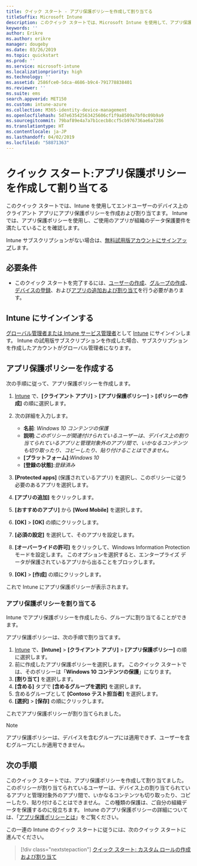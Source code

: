 ```yaml
---
title: クイック スタート - アプリ保護ポリシーを作成して割り当てる
titleSuffix: Microsoft Intune
description: このクイック スタートでは、Microsoft Intune を使用して、アプリ保護ポリシーを作成および割り当てます。
keywords: ''
author: Erikre
ms.author: erikre
manager: dougeby
ms.date: 03/26/2019
ms.topic: quickstart
ms.prod: ''
ms.service: microsoft-intune
ms.localizationpriority: high
ms.technology: ''
ms.assetid: 2586fce0-5dca-4686-b9c4-791778838401
ms.reviewer: ''
ms.suite: ems
search.appverid: MET150
ms.custom: intune-azure
ms.collection: M365-identity-device-management
ms.openlocfilehash: 5d7e63542563425606cf1f9a8509a7bf0c09b9a9
ms.sourcegitcommit: 79baf89e4a7a7b1cecb8ccf5cb976736ae6a7286
ms.translationtype: HT
ms.contentlocale: ja-JP
ms.lasthandoff: 04/02/2019
ms.locfileid: "58871363"
---
```

# <a name="quickstart-create-and-assign-an-app-protection-policy"></a>クイック スタート:アプリ保護ポリシーを作成して割り当てる

このクイック スタートでは、Intune を使用してエンドユーザーのデバイス上のクライアント アプリにアプリ保護ポリシーを作成および割り当てます。 Intune では、アプリ保護ポリシーを使用し、ご使用のアプリが組織のデータ保護要件を満たしていることを確認します。

Intune サブスクリプションがない場合は、[無料試用版アカウントにサインアップ](free-trial-sign-up.md)します。

## <a name="prerequisites"></a>必要条件

- このクイック スタートを完了するには、[ユーザーの作成](quickstart-create-user.md)、[グループの作成](quickstart-create-group.md)、[デバイスの登録](quickstart-setup-auto-enrollment.md)、および[アプリの追加および割り当て](quickstart-add-assign-app.md)を行う必要があります。

## <a name="sign-in-to-intune"></a>Intune にサインインする

[グローバル管理者または Intune サービス管理者](users-add.md#types-of-administrators)として [Intune](https://aka.ms/intuneportal) にサインインします。 Intune の試用版サブスクリプションを作成した場合、サブスクリプションを作成したアカウントがグローバル管理者になります。

## <a name="create-an-app-protection-policy"></a>アプリ保護ポリシーを作成する

次の手順に従って、アプリ保護ポリシーを作成します。

1. [Intune](https://aka.ms/intuneportal) で、**[クライアント アプリ]** > **[アプリ保護ポリシー]** > **[ポリシーの作成]** の順に選択します。 
2. 次の詳細を入力します。 

    - **名前**: *Windows 10 コンテンツの保護*
    - **説明**:*このポリシーが関連付けられているユーザーは、デバイス上の割り当てられているアプリと管理対象外のアプリ間で、いかなるコンテンツも切り取ったり、コピーしたり、貼り付けることはできません。*
    - **[プラットフォーム]**:*Windows 10*
    - **[登録の状態]**:*登録済み*

3. **[Protected apps]** \(保護されているアプリ\) を選択し、このポリシーに従う必要のあるアプリを選択します。
4. **[アプリの追加]** をクリックします。
5. **[おすすめのアプリ]** から **[Word Mobile]** を選択します。
5. **[OK]** > **[OK]** の順にクリックします。 
6. **[必須の設定]** を選択して、そのアプリを設定します。
7. **[オーバーライドの許可]** をクリックして、Windows Information Protection モードを設定します。 このオプションを選択すると、エンタープライズ データが保護されているアプリから出ることをブロックします。
8. **[OK]** > **[作成]** の順にクリックします。

これで Intune にアプリ保護ポリシーが表示されます。

### <a name="assign-the-app-protection-policy"></a>アプリ保護ポリシーを割り当てる

Intune でアプリ保護ポリシーを作成したら、グループに割り当てることができます。 

アプリ保護ポリシーは、次の手順で割り当てます。

1.  [Intune](https://aka.ms/intuneportal) で、**[Intune]** > **[クライアント アプリ]** > **[アプリ保護ポリシー]** の順に選択します。 
2.  前に作成したアプリ保護ポリシーを選択します。 このクイック スタートでは、そのポリシーは「**Windows 10 コンテンツの保護**」になります。
3.  **[割り当て]** を選択します。
4.  **[含める]** タブで **[含めるグループを選択]** を選択します。
5.  含めるグループとして **[Contoso テスト担当者]** を選択します。
6.  **[選択]** > **[保存]** の順にクリックします。 

これでアプリ保護ポリシーが割り当てられました。

> [!NOTE]
> アプリ保護ポリシーは、デバイスを含むグループには適用できず、ユーザーを含むグループにしか適用できません。

## <a name="next-steps"></a>次の手順

このクイック スタートでは、アプリ保護ポリシーを作成して割り当てました。 このポリシーが割り当てられているユーザーは、デバイス上の割り当てられているアプリと管理対象外のアプリ間で、いかなるコンテンツも切り取ったり、コピーしたり、貼り付けることはできません。 この種類の保護は、ご自分の組織データを保護するのに役立ちます。 Intune のアプリ保護ポリシーの詳細については、「[アプリ保護ポリシーとは](app-protection-policy.md)」をご覧ください。

この一連の Intune のクイック スタートに従うには、次のクイック スタートに進んでください。

> [!div class="nextstepaction"]
> [クイック スタート: カスタム ロールの作成および割り当て](quickstart-create-custom-role.md)
